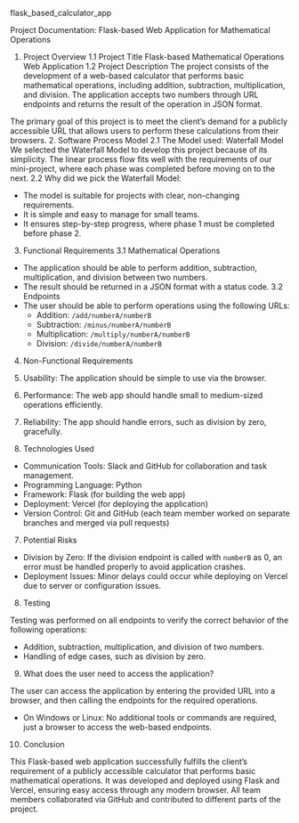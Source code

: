  flask_based_calculator_app 

 Project Documentation: Flask-based Web Application for Mathematical Operations
 1. Project Overview
 1.1 Project Title
Flask-based Mathematical Operations Web Application
 1.2 Project Description
The project consists of the development of a web-based calculator that performs basic mathematical operations, including addition, subtraction, multiplication, and division. The application accepts two numbers through URL endpoints and returns the result of the operation in JSON format.

The primary goal of this project is to meet the client’s demand for a publicly accessible URL that allows users to perform these calculations from their browsers.
 2. Software Process Model
 2.1 The Model used: Waterfall Model
We selected the Waterfall Model to develop this project because of its simplicity. The linear process flow fits well with the requirements of our mini-project, where each phase was completed before moving on to the next.
 2.2 Why did we pick the Waterfall Model:
- The model is suitable for projects with clear, non-changing requirements.
- It is simple and easy to manage for small teams.
- It ensures step-by-step progress, where phase 1 must be completed before phase 2.
 3. Functional Requirements
 3.1 Mathematical Operations
- The application should be able to perform addition, subtraction, multiplication, and division between two numbers.
- The result should be returned in a JSON format with a status code.
 3.2 Endpoints
- The user should be able to perform operations using the following URLs:
    - Addition: `/add/numberA/numberB`
    - Subtraction: `/minus/numberA/numberB`
    - Multiplication: `/multiply/numberA/numberB`
    - Division: `/divide/numberA/numberB`
 4. Non-Functional Requirements

1. Usability: The application should be simple to use via the browser.
2. Performance: The web app should handle small to medium-sized operations efficiently.
3. Reliability: The app should handle errors, such as division by zero, gracefully.

 6. Technologies Used

- Communication Tools: Slack and GitHub for collaboration and task management.
- Programming Language: Python
- Framework: Flask (for building the web app)
- Deployment: Vercel (for deploying the application)
- Version Control: Git and GitHub (each team member worked on separate branches and merged via pull requests)
 7. Potential Risks

- Division by Zero: If the division endpoint is called with `numberB` as 0, an error must be handled properly to avoid application crashes.
- Deployment Issues: Minor delays could occur while deploying on Vercel due to server or configuration issues.
 8. Testing

Testing was performed on all endpoints to verify the correct behavior of the following operations:
- Addition, subtraction, multiplication, and division of two numbers.
- Handling of edge cases, such as division by zero.
 9. What does the user need to access the application?

The user can access the application by entering the provided URL into a browser, and then calling the endpoints for the required operations.

- On Windows or Linux: No additional tools or commands are required, just a browser to access the web-based endpoints.
 10. Conclusion

This Flask-based web application successfully fulfills the client’s requirement of a publicly accessible calculator that performs basic mathematical operations. It was developed and deployed using Flask and Vercel, ensuring easy access through any modern browser. All team members collaborated via GitHub and contributed to different parts of the project.
